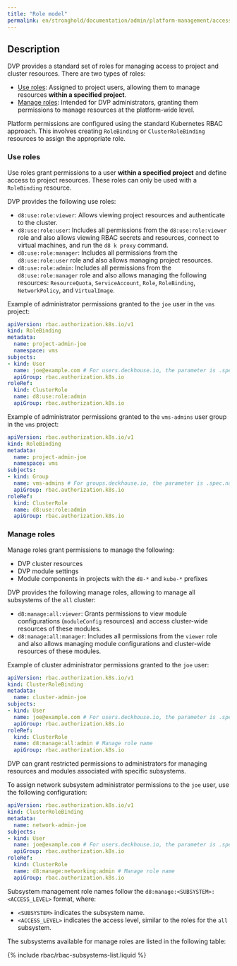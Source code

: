 ```yaml
---
title: "Role model"
permalink: en/stronghold/documentation/admin/platform-management/access-control/role-model.html
---
```


## Description

DVP provides a standard set of roles for managing access to project and cluster resources.
There are two types of roles:

- [Use roles](#use-roles): Assigned to project users, allowing them to manage resources **within a specified project**.
- [Manage roles](#manage-roles): Intended for DVP administrators, granting them permissions to manage resources at the platform-wide level.

Platform permissions are configured using the standard Kubernetes RBAC approach.
This involves creating `RoleBinding` or `ClusterRoleBinding` resources to assign the appropriate role.

### Use roles

Use roles grant permissions to a user **within a specified project** and define access to project resources.
These roles can only be used with a `RoleBinding` resource.

DVP provides the following use roles:

- `d8:use:role:viewer`: Allows viewing project resources and authenticate to the cluster.
- `d8:use:role:user`: Includes all permissions from the `d8:use:role:viewer` role
    and also allows viewing RBAC secrets and resources, connect to virtual machines, and run the `d8 k proxy` command.
- `d8:use:role:manager`: Includes all permissions from the `d8:use:role:user` role
    and also allows managing project resources.
- `d8:use:role:admin`: Includes all permissions from the `d8:use:role:manager` role
    and also allows managing the following resources:
    `ResourceQuota`, `ServiceAccount`, `Role`, `RoleBinding`, `NetworkPolicy`, and `VirtualImage`.

Example of administrator permissions granted to the `joe` user in the `vms` project:

```yaml
apiVersion: rbac.authorization.k8s.io/v1
kind: RoleBinding
metadata:
  name: project-admin-joe
  namespace: vms
subjects:
- kind: User
  name: joe@example.com # For users.deckhouse.io, the parameter is .spec.email
  apiGroup: rbac.authorization.k8s.io
roleRef:
  kind: ClusterRole
  name: d8:use:role:admin
  apiGroup: rbac.authorization.k8s.io
```

Example of administrator permissions granted to the `vms-admins` user group in the `vms` project:

```yaml
apiVersion: rbac.authorization.k8s.io/v1
kind: RoleBinding
metadata:
  name: project-admin-joe
  namespace: vms
subjects:
- kind: Group
  name: vms-admins # For groups.deckhouse.io, the parameter is .spec.name
  apiGroup: rbac.authorization.k8s.io
roleRef:
  kind: ClusterRole
  name: d8:use:role:admin
  apiGroup: rbac.authorization.k8s.io
```

### Manage roles

Manage roles grant permissions to manage the following:

- DVP cluster resources
- DVP module settings
- Module components in projects with the `d8-*` and `kube-*` prefixes

DVP provides the following manage roles, allowing to manage all subsystems of the `all` cluster:

- `d8:manage:all:viewer`: Grants permissions to view module configurations (`moduleConfig` resources)
    and access cluster-wide resources of these modules.
- `d8:manage:all:manager`: Includes all permissions from the `viewer` role
    and also allows managing module configurations and cluster-wide resources of these modules.

Example of cluster administrator permissions granted to the `joe` user:

```yaml
apiVersion: rbac.authorization.k8s.io/v1
kind: ClusterRoleBinding
metadata:
  name: cluster-admin-joe
subjects:
- kind: User
  name: joe@example.com # For users.deckhouse.io, the parameter is .spec.email
  apiGroup: rbac.authorization.k8s.io
roleRef:
  kind: ClusterRole
  name: d8:manage:all:admin # Manage role name
  apiGroup: rbac.authorization.k8s.io
```

DVP can grant restricted permissions to administrators for managing resources and modules associated with specific subsystems.

To assign network subsystem administrator permissions to the `joe` user, use the following configuration:

```yaml
apiVersion: rbac.authorization.k8s.io/v1
kind: ClusterRoleBinding
metadata:
  name: network-admin-joe
subjects:
- kind: User
  name: joe@example.com # For users.deckhouse.io, the parameter is .spec.email
  apiGroup: rbac.authorization.k8s.io
roleRef:
  kind: ClusterRole
  name: d8:manage:networking:admin # Manage role name
  apiGroup: rbac.authorization.k8s.io
```

Subsystem management role names follow the `d8:manage:<SUBSYSTEM>:<ACCESS_LEVEL>` format, where:

- `<SUBSYSTEM>` indicates the subsystem name.
- `<ACCESS_LEVEL>` indicates the access level, similar to the roles for the `all` subsystem.

The subsystems available for manage roles are listed in the following table:

{% include rbac/rbac-subsystems-list.liquid %}
